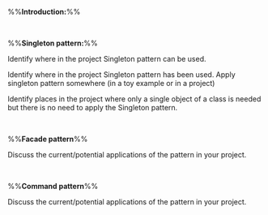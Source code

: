 %%**Introduction:**%%

<panel type="danger" header="`W10.3a` Can explain design patterns :star:" expanded no-close>
  <include src="../../book/designPatterns/introduction/what/full.md" />
<!-- TODO: add evidence -->
</panel>

<panel type="danger" header="`W10.3b` Can explain design patterns format :star:" expanded no-close>
  <include src="../../book/designPatterns/introduction/format/full.md" />
<!-- TODO: add evidence -->
</panel>


<br>

%%**Singleton pattern:**%%

<panel type="danger" header="`W10.3c` Can explain the Singleton design pattern :star:" expanded no-close>
  <include src="../../book/designPatterns/singleton/what/full.md" />
  <panel header=":dart: Evidence" expanded>

Identify where in the project Singleton pattern can be used.

  </panel>
</panel>

<panel type="warning" header="`W10.3d` Can apply the Singleton design pattern :star::star:" expanded no-close>
  <include src="../../book/designPatterns/singleton/implementation/full.md" />
  <panel header=":dart: Evidence" expanded>

Identify where in the project Singleton pattern has been used. Apply singleton pattern somewhere (in a toy example or in a project)

  </panel>
</panel>

<panel type="info" header="`W10.3e` Can decide when to apply Singleton design pattern :star::star::star:" expanded no-close>
  <include src="../../book/designPatterns/singleton/evaluation/full.md" />
  <panel header=":dart: Evidence" expanded>

Identify places in the project where only a single object of a class is needed but there is no need to apply the Singleton pattern.

  </panel>
</panel>

<br>

%%**Facade pattern**%%

<panel type="warning" header="`W10.3f` Can explain the Facade design pattern :star::star:" expanded no-close>
  <include src="../../book/designPatterns/facade/what/full.md" />
  <panel header=":dart: Evidence" expanded>

Discuss the current/potential applications of the pattern in your project.

  </panel>
</panel>

<br>

%%**Command pattern**%%

<panel type="info" header="`W10.3g` Can explain the Command design pattern :star::star::star:" expanded no-close>
  <include src="../../book/designPatterns/command/what/full.md" />
  <panel header=":dart: Evidence" expanded>

Discuss the current/potential applications of the pattern in your project.

  </panel>
</panel>